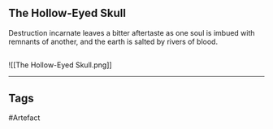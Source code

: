 ## The Hollow-Eyed Skull
Destruction incarnate leaves a bitter aftertaste
as one soul is imbued with remnants of another,
and the earth is salted by rivers of blood.
## 
![[The Hollow-Eyed Skull.png]]

---
## Tags
#Artefact
